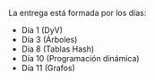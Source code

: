 La entrega está formada por los días:
  - Día 1 (DyV)
  - Día 3 (Árboles)
  - Día 8 (Tablas Hash)
  - Día 10 (Programación dinámica)
  - Día 11 (Grafos)
